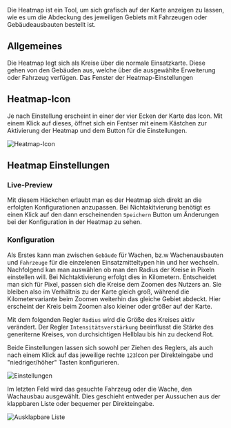 Die Heatmap ist ein Tool, um sich grafisch auf der Karte anzeigen zu lassen, wie es um die Abdeckung des jeweiligen Gebiets mit Fahrzeugen oder Gebäudeausbauten bestellt ist.

## Allgemeines

Die Heatmap legt sich als Kreise über die normale Einsatzkarte. Diese gehen von den Gebäuden aus, welche über die ausgewählte Erweiterung oder Fahrzeug verfügen. 
Das Fenster der Heatmap-Einstellungen 

## Heatmap-Icon

Je nach Einstellung erscheint in einer der vier Ecken der Karte das Icon. Mit einem Klick auf dieses, öffnet sich ein Fentser mit einem Kästchen zur Aktivierung der Heatmap und dem Button für die Einstellungen.

![Heatmap-Icon](./heatmapicon.PNG)

## Heatmap Einstellungen

### Live-Preview

Mit diesem Häckchen erlaubt man es der Heatmap sich direkt an die erfolgten Konfigurationen anzupassen. Bei Nichtakitvierung benötigt es einen Klick auf den dann erscheinenden `Speichern` Button um Änderungen bei der Konfiguration in der Heatmap zu sehen.

### Konfiguration

Als Erstes kann man zwischen `Gebäude` für Wachen, bz.w Wachenausbauten und `Fahrzeuge` für die einzelenen Einsatzmitteltypen hin und her wechseln.
Nachfolgend kan man auswählen ob man den Radius der Kreise in Pixeln einstellen will. Bei Nichtaktivierung erfolgt dies in Kilometern. Entscheidet man sich für Pixel, passen sich die Kreise dem Zoomen des Nutzers an. Sie bleiben also im Verhältnis zu der Karte gleich groß, während die Kilometervariante beim Zoomen weiterhin das gleiche Gebiet abdeckt. Hier erscheint der Kreis beim Zoomen also kleiner oder größer auf der Karte.

Mit dem folgenden Regler `Radius` wird die Größe des Kreises aktiv verändert. Der Regler `Intensitätsverstärkung` beeinflusst die Stärke des generiterne Kreises, von durchsichtigen Hellblau bis hin zu deckend Rot.

Beide Einstellungen lassen sich sowohl per Ziehen des Reglers, als auch nach einem Klick auf das jeweilige rechte `123`Icon per Direkteingabe und "niedriger/höher" Tasten konfigurieren.

![Einstellungen](./heatmapeinstellungen.PNG)

Im letzten Feld wird das gesuchte Fahrzeug oder die Wache, den Wachausbau ausgewählt. Dies geschieht entweder per Aussuchen aus der klappbaren Liste oder bequemer per Direkteingabe.

![Ausklapbare Liste](./heatmapliste.PNG)
